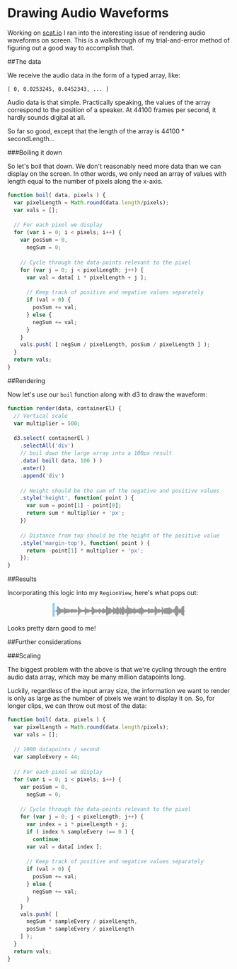 <style>
  body {
    padding-bottom: 60px;
  }
</style>
# Drawing Audio Waveforms

Working on [scat.io](http://scat.io) I ran into the interesting issue of rendering audio waveforms on screen. This is a walkthrough of my trial-and-error method of figuring out a good way to accomplish that.

##The data

We receive the audio data in the form of a typed array, like:

    [ 0, 0.0253245, 0.0452343, ... ]

Audio data is that simple. Practically speaking, the values of the array correspond to the position of a speaker. At 44100 frames per second, it hardly sounds digital at all.

So far so good, except that the length of the array is 44100 * secondLength...

###Boiling it down

So let's boil that down. We don't reasonably need more data than we can display on the screen. In other words, we only need an array of values with length equal to the number of pixels along the x-axis.

```javascript
function boil( data, pixels ) {
  var pixelLength = Math.round(data.length/pixels);
  var vals = [];

  // For each pixel we display
  for (var i = 0; i < pixels; i++) {
    var posSum = 0,
      negSum = 0;

    // Cycle through the data-points relevant to the pixel
    for (var j = 0; j < pixelLength; j++) {
      var val = data[ i * pixelLength + j ];

      // Keep track of positive and negative values separately
      if (val > 0) {
        posSum += val;
      } else {
        negSum += val;
      }
    }
    vals.push( [ negSum / pixelLength, posSum / pixelLength ] );
  }
  return vals;
}
```

##Rendering

Now let's use our <code>boil</code> function along with d3 to draw the waveform:

```javascript
function render(data, containerEl) {
  // Vertical scale
  var multiplier = 500;

  d3.select( containerEl )
    .selectAll('div')
    // boil down the large array into a 100px result
    .data( boil( data, 100 ) )
    .enter()
    .append('div')

    // Height should be the sum of the negative and positive values
    .style('height', function( point ) {
      var sum = point[1] - point[0];
      return sum * multiplier + 'px';
    })

    // Distance from top should be the height of the positive value
    .style('margin-top'), function( point ) {
      return -point[1] * multiplier + 'px';
    });
}
```

##Results

Incorporating this logic into my <code>RegionView</code>, here's what pops out:

<center>
<img src='waveform.png' style='width:300px'>
</center>

Looks pretty darn good to me!

##Further considerations

###Scaling

The biggest problem with the above is that we're cycling through the entire audio data array, which may be many million datapoints long.

Luckily, regardless of the input array size, the information we want to render is only as large as the number of pixels we want to display it on. So, for longer clips, we can throw out most of the data:

```javascript
function boil( data, pixels ) {
  var pixelLength = Math.round(data.length/pixels);
  var vals = [];

  // 1000 datapoints / second
  var sampleEvery = 44;

  // For each pixel we display
  for (var i = 0; i < pixels; i++) {
    var posSum = 0,
      negSum = 0;

    // Cycle through the data-points relevant to the pixel
    for (var j = 0; j < pixelLength; j++) {
      var index = i * pixelLength + j;
      if ( index % sampleEvery !== 0 ) {
        continue;
      var val = data[ index ];

      // Keep track of positive and negative values separately
      if (val > 0) {
        posSum += val;
      } else {
        negSum += val;
      }
    }
    vals.push( [ 
      negSum * sampleEvery / pixelLength, 
      posSum * sampleEvery / pixelLength 
    ] );
  }
  return vals;
}
```
